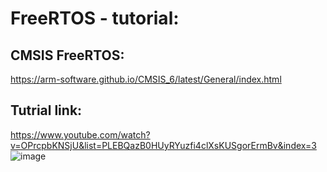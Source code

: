 # FreeRTOS - tutorial:
## CMSIS FreeRTOS:
https://arm-software.github.io/CMSIS_6/latest/General/index.html
## Tutrial link:
https://www.youtube.com/watch?v=OPrcpbKNSjU&list=PLEBQazB0HUyRYuzfi4clXsKUSgorErmBv&index=3
![image](C:\Users\mateu\OneDrive\Dokumenty\GitHub\STM32\FreeRTOS\Jobs_schematic.jpeg)


